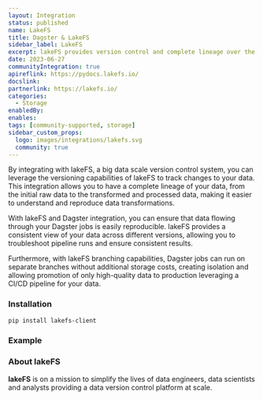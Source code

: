 ```yaml
---
layout: Integration
status: published
name: LakeFS
title: Dagster & LakeFS
sidebar_label: LakeFS
excerpt: lakeFS provides version control and complete lineage over the data lake.
date: 2023-06-27
communityIntegration: true
apireflink: https://pydocs.lakefs.io/
docslink:
partnerlink: https://lakefs.io/
categories:
  - Storage
enabledBy:
enables:
tags: [community-supported, storage]
sidebar_custom_props: 
  logo: images/integrations/lakefs.svg
  community: true
---
```


By integrating with lakeFS, a big data scale version control system, you can leverage the versioning capabilities of lakeFS to track changes to your data. This integration allows you to have a complete lineage of your data, from the initial raw data to the transformed and processed data, making it easier to understand and reproduce data transformations.

With lakeFS and Dagster integration, you can ensure that data flowing through your Dagster jobs is easily reproducible. lakeFS provides a consistent view of your data across different versions, allowing you to troubleshoot pipeline runs and ensure consistent results.

Furthermore, with lakeFS branching capabilities, Dagster jobs can run on separate branches without additional storage costs, creating isolation and allowing promotion of only high-quality data to production leveraging a CI/CD pipeline for your data.

### Installation

```bash
pip install lakefs-client
```

### Example

<CodeExample path="docs_snippets/docs_snippets/integrations/lakefs.py" language="python" />

### About lakeFS

**lakeFS** is on a mission to simplify the lives of data engineers, data scientists and analysts providing a data version control platform at scale.
